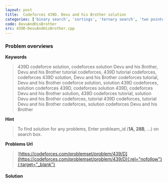 ```yaml
---
layout: post
title:  Codeforces 439D. Devu and his Brother solution
categories: ['binary search', 'sortings', 'ternary search', 'two pointers']
code: DevuAndHisBrother
src: 439D-DevuAndHisBrother.cpp
---
```

### **Problem overviews**

**Keywords**
> 439D codeforce solution, codeforces solution Devu and his Brother, Devu and his Brother tutorial codeforces, 439D tutorial codeforces, codeforces 439D solution, Devu and his Brother codeforces tutorial, Devu and his Brother codeforce solution, solution 439D codeforces, solution codeforces 439D, codeforces solution 439D, codeforces Devu and his Brother solution, 439D codeforces tutorial, solution Devu and his Brother codeforces, tutorial 439D codeforces, tutorial Devu and his Brother codeforces, solution codeforces Devu and his Brother

**Hint**
> To find solution for any problems, Enter probleam_id (**1A, 28B**, ...) on search box. 

**Problems Url**
> [https://codeforces.com/problemset/problem/439/D](https://codeforces.com/problemset/problem/439/D){:rel="nofollow"}{:target="_blank"}

#### **Solution**




